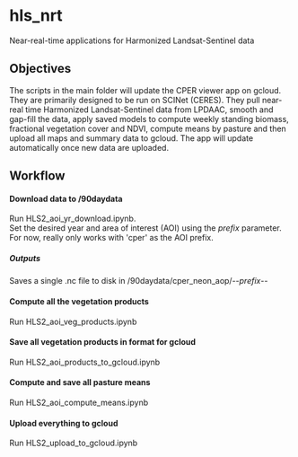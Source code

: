 # hls_nrt
Near-real-time applications for Harmonized Landsat-Sentinel data

## Objectives
The scripts in the main folder will update the CPER viewer app on gcloud. They are primarily designed to be run on SCINet (CERES). They pull near-real time Harmonized Landsat-Sentinel data from LPDAAC, smooth and gap-fill the data, apply saved models to compute weekly standing biomass, fractional vegetation cover and NDVI, compute means by pasture and then upload all maps and summary data to gcloud. The app will update automatically once new data are uploaded.

## Workflow
#### Download data to /90daydata
Run HLS2_aoi_yr_download.ipynb.  
Set the desired year and area of interest (AOI) using the *prefix* parameter. For now, really only works with 'cper' as the AOI prefix.
##### *Outputs*
Saves a single .nc file to disk in /90daydata/cper_neon_aop/--*prefix*--

#### Compute all the vegetation products
Run HLS2_aoi_veg_products.ipynb

#### Save all vegetation products in format for gcloud
Run HLS2_aoi_products_to_gcloud.ipynb

#### Compute and save all pasture means
Run HLS2_aoi_compute_means.ipynb

#### Upload everything to gcloud
Run HLS2_upload_to_gcloud.ipynb